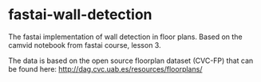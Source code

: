 # fastai-wall-detection

The fastai implementation of wall detection in floor plans. Based on the camvid notebook from fastai course, lesson 3.

The data is based on the open source floorplan dataset (CVC-FP) that can be found here: http://dag.cvc.uab.es/resources/floorplans/ 